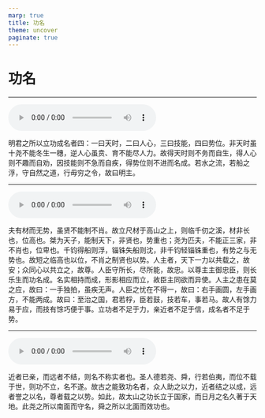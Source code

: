 ```yaml
---
marp: true
title: 功名
theme: uncover
paginate: true
---
```


# 功名

---

![](assets/audios/28/1.mp3)

明君之所以立功成名者四：一曰天时，二曰人心，三曰技能，四曰势位。非天时虽十尧不能冬生一穗，逆人心虽贲、育不能尽人力。故得天时则不务而自生，得人心则不趣而自劝，因技能则不急而自疾，得势位则不进而名成。若水之流，若船之浮，守自然之道，行毋穷之令，故曰明主。

---

![](assets/audios/28/2.mp3)

夫有材而无势，虽贤不能制不肖。故立尺材于高山之上，则临千仞之溪，材非长也，位高也。桀为天子，能制天下，非贤也，势重也；尧为匹夫，不能正三家，非不肖也，位卑也。千钧得船则浮，锱铢失船则沈，非千钧轻锱铢重也，有势之与无势也。故短之临高也以位，不肖之制贤也以势。人主者，天下一力以共载之，故安；众同心以共立之，故尊。人臣守所长，尽所能，故忠。以尊主主御忠臣，则长乐生而功名成。名实相持而成，形影相应而立，故臣主同欲而异使。人主之患在莫之应，故曰：一手独拍，虽疾无声。人臣之忧在不得一，故曰：右手画圆，左手画方，不能两成。故曰：至治之国，君若桴，臣若鼓，技若车，事若马。故人有馀力易于应，而技有馀巧便于事。立功者不足于力，亲近者不足于信，成名者不足于势。

---

![](assets/audios/28/3.mp3)

近者已亲，而远者不结，则名不称实者也。圣人德若尧、舜，行若伯夷，而位不载于世，则功不立，名不遂。故古之能致功名者，众人助之以力，近者结之以成，远者誉之以名，尊者载之以势。如此，故太山之功长立于国家，而日月之名久著于天地。此尧之所以南面而守名，舜之所以北面而效功也。